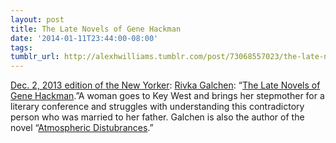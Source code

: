 ```yaml
---
layout: post
title: The Late Novels of Gene Hackman
date: '2014-01-11T23:44:00-08:00'
tags: 
tumblr_url: http://alexhwilliams.tumblr.com/post/73068557023/the-late-novels-of-gene-hackman
---
```

<p><a href="http://archives.newyorker.com/?i=2013-12-02#folio=0C1">Dec. 2, 2013 edition of the New Yorker</a><span>: </span><a href="http://en.wikipedia.org/wiki/Rivka_Galchen" target="_blank">Rivka Galchen</a><span>: &#8220;</span><a href="http://www.newyorker.com/online/blogs/books/2013/12/this-week-in-fiction-rivka-galchen-1.html" target="_blank">The Late Novels of Gene Hackman</a>.&#8221;<span>A woman goes to Key West and brings her stepmother for a literary conference and struggles with understanding this contradictory person who was married to her father. Galchen </span><span>is also the author of the novel &#8220;</span><a href="http://www.nytimes.com/2008/07/13/books/review/Schillinger-t.html?pagewanted=all" target="_blank">Atmospheric Distubrances</a><span>.&#8221;</span></p>
